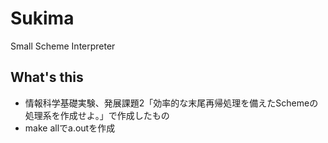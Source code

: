 # Sukima
Small Scheme Interpreter

## What's this
- 情報科学基礎実験、発展課題2「効率的な末尾再帰処理を備えたSchemeの処理系を作成せよ。」で作成したもの
- make allでa.outを作成
